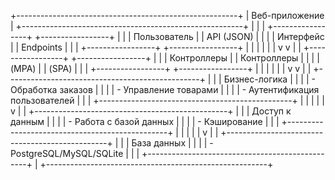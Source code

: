 +-------------------------------------------------------+
|                   Веб-приложение                      |
+-------------------------------------------------------+
|                                                       |
|  +-----------------+    +-----------------+           |
|  |   Пользователь  |    |    API (JSON)   |           |
|  |    Интерфейс    |    |    Endpoints    |           |
|  +-----------------+    +-----------------+           |
|           |                      |                    |
|           v                      v                    |
|  +-----------------+    +-----------------+           |
|  |   Контроллеры   |    |   Контроллеры   |           |
|  |     (MPA)       |    |     (SPA)       |           |
|  +-----------------+    +-----------------+           |
|           |                      |                    |
|           v                      v                    |
|  +------------------------------------------------+   |
|  |               Бизнес-логика                    |   |
|  |  - Обработка заказов                           |   |
|  |  - Управление товарами                         |   |
|  |  - Аутентификация пользователей                |   |
|  +------------------------------------------------+   |
|                              |                        |
|                              v                        |
|  +------------------------------------------------+   |
|  |               Доступ к данным                  |   |
|  |  - Работа с базой данных                       |   |
|  |  - Кэширование                                 |   |
|  +------------------------------------------------+   |
|                              |                        |
|                              v                        |
|  +------------------------------------------------+   |
|  |               База данных                      |   |
|  |  - PostgreSQL/MySQL/SQLite                     |   |
|  +------------------------------------------------+   |
+-------------------------------------------------------+
